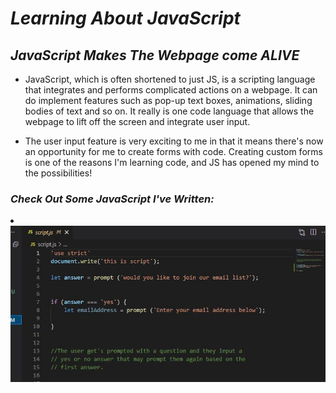 # ***Learning About JavaScript***

## *JavaScript Makes The Webpage come ALIVE*

- JavaScript, which is often shortened to just JS, is a scripting language
that integrates and performs complicated actions on a webpage. It can do 
implement features such as pop-up text boxes, animations, sliding bodies
of text and so on. It really is one code language that allows the webpage to lift off the screen and integrate user input.

- The user input feature is very exciting to me in that it means there's now
an opportunity for me to create forms with code. Creating custom forms is one of the reasons I'm learning code, and JS has opened my mind to the possibilities! 

### *Check Out Some JavaScript I've Written:*

<li><img src="2022123.jpg"> </li>
